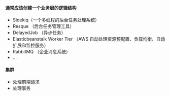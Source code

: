 #### 通常应该创建一个业务层的逻辑结构

* Sidekiq（一个多线程的后台任务处理系统）
* Resque （后台任务管理工具）
* DelayedJob （异步任务）
* Elasticbeanstalk Worker Tier （AWS 自动处理资源预配置、负载均衡、自动扩展和监控服务）
* RabbitMQ （企业消息系统）
* ...

#### 集群

* 处理前端请求
* 处理事务

